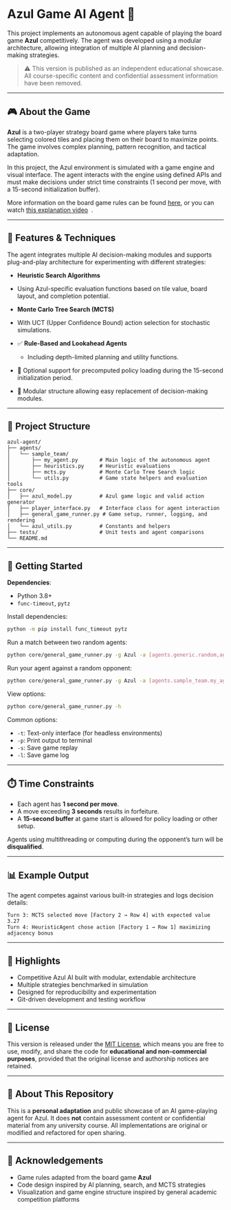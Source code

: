 # Azul Game AI Agent 🎯

This project implements an autonomous agent capable of playing the board game **Azul** competitively.
The agent was developed using a modular architecture, allowing integration of multiple AI planning and decision-making strategies.

> ⚠️ This version is published as an independent educational showcase.
> All course-specific content and confidential assessment information have been removed.

---

## 🎮 About the Game

**Azul** is a two-player strategy board game where players take turns selecting colored tiles and placing them on their board to maximize points. The game involves complex planning, pattern recognition, and tactical adaptation.

In this project, the Azul environment is simulated with a game engine and visual interface. The agent interacts with the engine using defined APIs and must make decisions under strict time constraints (1 second per move, with a 15-second initialization buffer).

More information on the board game rules can be found [here](https://www.ultraboardgames.com/azul/game-rules.php), or you can watch [this explanation video](https://youtu.be/y0sUnocTRrY)  .

---

## 🧠 Features & Techniques

The agent integrates multiple AI decision-making modules and supports plug-and-play architecture for experimenting with different strategies:

*  **Heuristic Search Algorithms**

  * Using Azul-specific evaluation functions based on tile value, board layout, and completion potential.
*  **Monte Carlo Tree Search (MCTS)**

  * With UCT (Upper Confidence Bound) action selection for stochastic simulations.
* ✅ **Rule-Based and Lookahead Agents**

  * Including depth-limited planning and utility functions.
* 🧠 Optional support for precomputed policy loading during the 15-second initialization period.
* 🧪 Modular structure allowing easy replacement of decision-making modules.

---

## 🧩 Project Structure

```
azul-agent/
├── agents/
│   └── sample_team/
│       ├── my_agent.py       # Main logic of the autonomous agent
│       ├── heuristics.py     # Heuristic evaluations
│       ├── mcts.py           # Monte Carlo Tree Search logic
│       └── utils.py          # Game state helpers and evaluation tools
├── core/
│   ├── azul_model.py         # Azul game logic and valid action generator
│   ├── player_interface.py   # Interface class for agent interaction
│   ├── general_game_runner.py # Game setup, runner, logging, and rendering
│   └── azul_utils.py         # Constants and helpers
├── tests/                    # Unit tests and agent comparisons
└── README.md
```

---

## 🚀 Getting Started

**Dependencies**:

* Python 3.8+
* `func-timeout`, `pytz`

Install dependencies:

```bash
python -m pip install func_timeout pytz
```

Run a match between two random agents:

```bash
python core/general_game_runner.py -g Azul -a [agents.generic.random,agents.generic.random]
```

Run your agent against a random opponent:

```bash
python core/general_game_runner.py -g Azul -a [agents.sample_team.my_agent,agents.generic.random]
```

View options:

```bash
python core/general_game_runner.py -h
```

Common options:

* `-t`: Text-only interface (for headless environments)
* `-p`: Print output to terminal
* `-s`: Save game replay
* `-l`: Save game log

---

## ⏱️ Time Constraints

* Each agent has **1 second per move**.
* A move exceeding **3 seconds** results in forfeiture.
* A **15-second buffer** at game start is allowed for policy loading or other setup.

Agents using multithreading or computing during the opponent’s turn will be **disqualified**.

---

## 📊 Example Output

The agent competes against various built-in strategies and logs decision details:

```
Turn 3: MCTS selected move [Factory 2 → Row 4] with expected value 3.27
Turn 4: HeuristicAgent chose action [Factory 1 → Row 1] maximizing adjacency bonus
```

---

## 📘 Highlights

* Competitive Azul AI built with modular, extendable architecture
* Multiple strategies benchmarked in simulation
* Designed for reproducibility and experimentation
* Git-driven development and testing workflow

---

## 📄 License

This version is released under the [MIT License](LICENSE), which means you are free to use, modify, and share the code for **educational and non-commercial purposes**, provided that the original license and authorship notices are retained.

---

## 🤛 About This Repository

This is a **personal adaptation** and public showcase of an AI game-playing agent for Azul.
It does **not** contain assessment content or confidential material from any university course.
All implementations are original or modified and refactored for open sharing.

---

## 🌟 Acknowledgements

* Game rules adapted from the board game **Azul**
* Code design inspired by AI planning, search, and MCTS strategies
* Visualization and game engine structure inspired by general academic competition platforms
